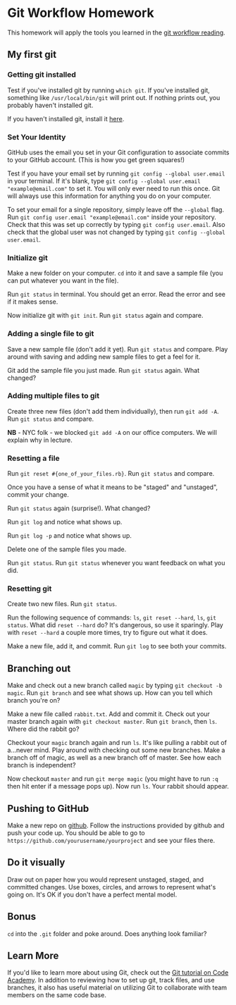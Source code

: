 # Git Workflow Homework

This homework will apply the tools you learned in the [git workflow reading][git-workflow].

[git-workflow]: https://github.com/appacademy/curriculum/blob/master/ruby/readings/git-workflow.md

## My first git

### Getting git installed

Test if you've installed git by running `which git`.  If you've installed git,
something like `/usr/local/bin/git` will print out.  If nothing prints out, you
probably haven't installed git.

If you haven't installed git, install it [here](https://git-scm.com/book/en/v2/Getting-Started-Installing-Git).

### Set Your Identity

GitHub uses the email you set in your Git configuration to associate commits to
your GitHub account. (This is how you get green squares!)

Test if you have your email set by running `git config --global user.email` in
your terminal. If it's blank, type `git config --global user.email
"example@email.com"` to set it. You will only ever need to run this once. Git
will always use this information for anything you do on your computer.

To set your email for a single repository, simply leave off the `--global` flag.
Run `git config user.email "example@email.com"` inside your repository. Check
that this was set up correctly by typing `git config user.email`. Also check
that the global user was not changed by typing `git config --global user.email`.

### Initialize git

Make a new folder on your computer.  `cd` into it and save a sample file (you
can put whatever you want in the file).

Run `git status` in terminal.  You should get an error.  Read the error and see
if it makes sense.

Now initialize git with `git init`.  Run `git status` again and compare.

### Adding a single file to git

Save a new sample file (don't add it yet).  Run `git status` and compare. Play
around with saving and adding new sample files to get a feel for it.

Git add the sample file you just made.  Run `git status` again.  What changed?

### Adding multiple files to git

Create three new files (don't add them individually), then run `git add -A`. Run
`git status` and compare.

**NB** - NYC folk - we blocked `git add -A` on our office computers. We will
explain why in lecture.

### Resetting a file

Run `git reset #{one_of_your_files.rb}`.  Run `git status` and compare.

Once you have a sense of what it means to be "staged" and "unstaged", commit
your change.

Run `git status` again (surprise!).  What changed?

Run `git log` and notice what shows up.

Run `git log -p` and notice what shows up.

Delete one of the sample files you made.

Run `git status`.  Run `git status` whenever you want feedback on what you did.

### Resetting git

Create two new files.  Run `git status`.

Run the following sequence of commands: `ls`, `git reset --hard`, `ls`, `git
status`.  What did `reset --hard` do?  It's dangerous, so use it sparingly.
Play with `reset --hard` a couple more times, try to figure out what it does.

Make a new file, add it, and commit.  Run `git log` to see both your commits.

## Branching out

Make and check out a new branch called `magic` by typing `git checkout -b
magic`.  Run `git branch` and see what shows up.  How can you tell which branch
you're on?

Make a new file called `rabbit.txt`.  Add and commit it.  Check out your master
branch again with `git checkout master`.  Run `git branch`, then `ls`.  Where
did the rabbit go?

Checkout your `magic` branch again and run `ls`.  It's like pulling a rabbit out
of a...never mind.  Play around with checking out some new branches.  Make a
branch off of magic, as well as a new branch off of master.  See how each branch
is independent?

Now checkout `master` and run `git merge magic` (you might have to run `:q` then
hit enter if a message pops up).  Now run `ls`.  Your rabbit should appear.


## Pushing to GitHub

Make a new repo on [github](https://github.com/new).  Follow the instructions
provided by github and push your code up.  You should be able to go to
`https://github.com/yourusername/yourproject` and see your files there.

## Do it visually

Draw out on paper how you would represent unstaged, staged, and committed
changes.  Use boxes, circles, and arrows to represent what's going on.  It's OK
if you don't have a perfect mental model.

## Bonus

`cd` into the `.git` folder and poke around.  Does anything look familiar?

## Learn More

If you'd like to learn more about using Git, check out the
[Git tutorial on Code Academy][code-academy-git]. In addition to reviewing
how to set up git, track files, and use branches, it also has useful material
on utilizing Git to collaborate with team members on the same code base.

[code-academy-git]: https://www.codecademy.com/learn/learn-git
